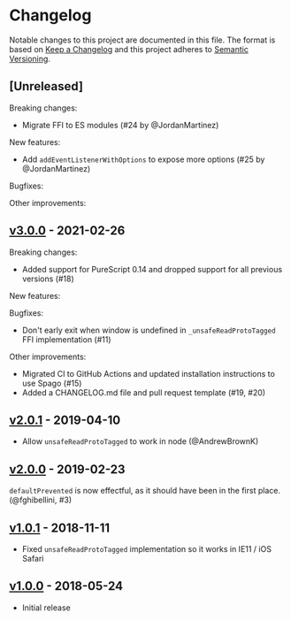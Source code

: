 # Changelog

Notable changes to this project are documented in this file. The format is based on [Keep a Changelog](https://keepachangelog.com/en/1.0.0/) and this project adheres to [Semantic Versioning](https://semver.org/spec/v2.0.0.html).

## [Unreleased]

Breaking changes:
- Migrate FFI to ES modules (#24 by @JordanMartinez)

New features:
- Add `addEventListenerWithOptions` to expose more options (#25 by @JordanMartinez)

Bugfixes:

Other improvements:

## [v3.0.0](https://github.com/purescript-web/purescript-web-events/releases/tag/v3.0.0) - 2021-02-26

Breaking changes:
- Added support for PureScript 0.14 and dropped support for all previous versions (#18)

New features:

Bugfixes:
- Don't early exit when window is undefined in `_unsafeReadProtoTagged` FFI implementation (#11)

Other improvements:
- Migrated CI to GitHub Actions and updated installation instructions to use Spago (#15)
- Added a CHANGELOG.md file and pull request template (#19, #20)

## [v2.0.1](https://github.com/purescript-web/purescript-web-events/releases/tag/v2.0.1) - 2019-04-10

- Allow `unsafeReadProtoTagged` to work in node (@AndrewBrownK)

## [v2.0.0](https://github.com/purescript-web/purescript-web-events/releases/tag/v2.0.0) - 2019-02-23

`defaultPrevented` is now effectful, as it should have been in the first place. (@fghibellini, #3)

## [v1.0.1](https://github.com/purescript-web/purescript-web-events/releases/tag/v1.0.1) - 2018-11-11

- Fixed `unsafeReadProtoTagged` implementation so it works in IE11 / iOS Safari

## [v1.0.0](https://github.com/purescript-web/purescript-web-events/releases/tag/v1.0.0) - 2018-05-24

- Initial release
